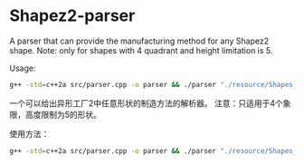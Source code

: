 # Shapez2-parser

A parser that can provide the manufacturing method for any Shapez2 shape.
Note: only for shapes with 4 quadrant and height limitation is 5.

Usage:

```bash
g++ -std=c++2a src/parser.cpp -o parser && ./parser "./resource/Shapes_all_pin.bin"
```

一个可以给出异形工厂2中任意形状的制造方法的解析器。
注意：只适用于4个象限，高度限制为5的形状。

使用方法：

```bash
g++ -std=c++2a src/parser.cpp -o parser && ./parser "./resource/Shapes_all_pin.bin"
```
